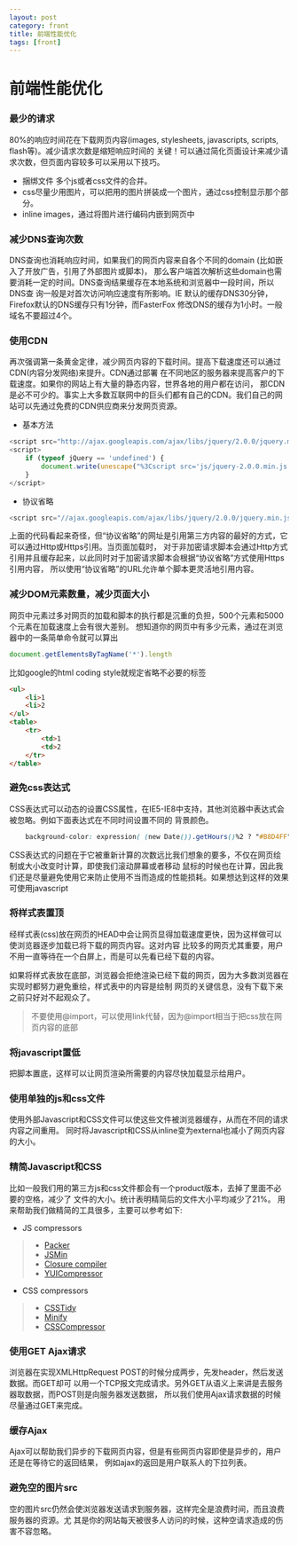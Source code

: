 ```yaml
---
layout: post
category: front
title: 前端性能优化
tags: [front]
---
```


# 前端性能优化

### 最少的请求

80%的响应时间花在下载网页内容(images, stylesheets, javascripts, scripts, flash等)。减少请求次数是缩短响应时间的
关键！可以通过简化页面设计来减少请求次数，但页面内容较多可以采用以下技巧。

- 捆绑文件 多个js或者css文件的合并。
- css尽量少用图片，可以把用的图片拼装成一个图片，通过css控制显示那个部分。
- inline images，通过将图片进行编码内嵌到网页中

### 减少DNS查询次数

DNS查询也消耗响应时间，如果我们的网页内容来自各个不同的domain (比如嵌入了开放广告，引用了外部图片或脚本)，
那么客户端首次解析这些domain也需要消耗一定的时间。DNS查询结果缓存在本地系统和浏览器中一段时间，所以DNS查
询一般是对首次访问响应速度有所影响。IE 默认的缓存DNS30分钟，Firefox默认的DNS缓存只有1分钟，而FasterFox
修改DNS的缓存为1小时。一般域名不要超过4个。

### 使用CDN

再次强调第一条黄金定律，减少网页内容的下载时间。提高下载速度还可以通过CDN(内容分发网络)来提升。CDN通过部署
在不同地区的服务器来提高客户的下载速度。如果你的网站上有大量的静态内容，世界各地的用户都在访问，
那CDN是必不可少的。事实上大多数互联网中的巨头们都有自己的CDN。我们自己的网站可以先通过免费的CDN供应商来分发网页资源。

- 基本方法

```javascript
<script src="http://ajax.googleapis.com/ajax/libs/jquery/2.0.0/jquery.min.js"></script>
<script>
    if (typeof jQuery == 'undefined') {
        document.write(unescape("%3Cscript src='js/jquery-2.0.0.min.js'%3E%3C/script%3E"));
    }
</script>
```

- 协议省略

```javascript
<script src="//ajax.googleapis.com/ajax/libs/jquery/2.0.0/jquery.min.js"></script>
```
上面的代码看起来奇怪，但“协议省略”的网址是引用第三方内容的最好的方式，它可以通过Http或Https引用。当页面加载时，
对于非加密请求脚本会通过Http方式引用并且缓存起来，以此同时对于加密请求脚本会根据“协议省略”方式使用Https引用内容，
所以使用“协议省略”的URL允许单个脚本更灵活地引用内容。


### 减少DOM元素数量，减少页面大小

网页中元素过多对网页的加载和脚本的执行都是沉重的负担，500个元素和5000个元素在加载速度上会有很大差别。
想知道你的网页中有多少元素，通过在浏览器中的一条简单命令就可以算出

```javascript
document.getElementsByTagName('*').length
```

比如google的html coding style就规定省略不必要的标签

```html
<ul>
    <li>1
    <li>2
</ul>
<table>
    <tr>
        <td>1
        <td>2
    </tr>
</table>
```


### 避免css表达式

CSS表达式可以动态的设置CSS属性，在IE5-IE8中支持，其他浏览器中表达式会被忽略。例如下面表达式在不同时间设置不同的
背景颜色。

```css
    background-color: expression( (new Date()).getHours()%2 ? "#B8D4FF" : "#F08A00" );
```

CSS表达式的问题在于它被重新计算的次数远比我们想象的要多，不仅在网页绘制或大小改变时计算，即使我们滚动屏幕或者移动
鼠标的时候也在计算，因此我们还是尽量避免使用它来防止使用不当而造成的性能损耗。如果想达到这样的效果可使用javascript

### 将样式表置顶

经样式表(css)放在网页的HEAD中会让网页显得加载速度更快，因为这样做可以使浏览器逐步加载已将下载的网页内容。这对内容
比较多的网页尤其重要，用户不用一直等待在一个白屏上，而是可以先看已经下载的内容。

如果将样式表放在底部，浏览器会拒绝渲染已经下载的网页，因为大多数浏览器在实现时都努力避免重绘，样式表中的内容是绘制
网页的关键信息，没有下载下来之前只好对不起观众了。

> 不要使用@import，可以使用link代替，因为@import相当于把css放在网页内容的底部

### 将javascript置低

把脚本置底，这样可以让网页渲染所需要的内容尽快加载显示给用户。

### 使用单独的js和css文件

使用外部Javascript和CSS文件可以使这些文件被浏览器缓存，从而在不同的请求内容之间重用。
同时将Javascript和CSS从inline变为external也减小了网页内容的大小。
 
 
### 精简Javascript和CSS

比如一般我们用的第三方js和css文件都会有一个product版本，去掉了里面不必要的空格，减少了
文件的大小。统计表明精简后的文件大小平均减少了21%。
用来帮助我们做精简的工具很多，主要可以参考如下:

- JS compressors

> * [Packer](http://dean.edwards.name/packer/) 
> * [JSMin](http://crockford.com/javascript/jsmin)
> * [Closure compiler](http://code.google.com/intl/pl/closure/compiler/)
> * [YUICompressor](http://developer.yahoo.com/yui/compressor/)

- CSS compressors

> * [CSSTidy](http://csstidy.sourceforge.net/)
> * [Minify](http://code.google.com/p/minify/)
> * [CSSCompressor](http://www.csscompressor.com/)

### 使用GET Ajax请求

浏览器在实现XMLHttpRequest POST的时候分成两步，先发header，然后发送数据。而GET却可
以用一个TCP报文完成请求。另外GET从语义上来讲是去服务器取数据，而POST则是向服务器发送数据，
所以我们使用Ajax请求数据的时候尽量通过GET来完成。

### 缓存Ajax

Ajax可以帮助我们异步的下载网页内容，但是有些网页内容即使是异步的，用户还是在等待它的返回结果，
例如ajax的返回是用户联系人的下拉列表。

### 避免空的图片src

空的图片src仍然会使浏览器发送请求到服务器，这样完全是浪费时间，而且浪费服务器的资源。尤
其是你的网站每天被很多人访问的时候，这种空请求造成的伤害不容忽略。





